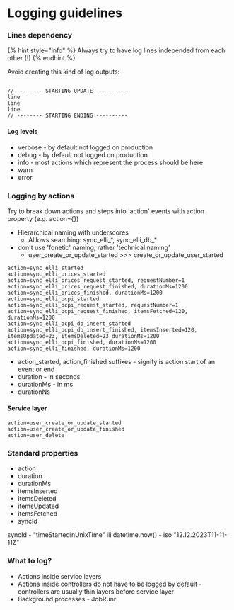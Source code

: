 # Logging guidelines



### Lines dependency&#x20;

{% hint style="info" %}
Always try to have log lines independed from each other (!)
{% endhint %}

Avoid creating this kind of log outputs:&#x20;

```

// -------- STARTING UPDATE ----------
line
line
line 
// -------- STARTING ENDING ----------

```

#### Log levels

* verbose - by default not logged on production
* debug - by default not logged on production
* info - most actions which represent the process should be here
* warn
* error

### Logging by actions

Try to break down actions and steps into 'action' events with action property (e.g. action={})

* Hierarchical naming with underscores
  * Alllows searching: sync\_elli\_\*, sync\_elli\_db\_\*
* don't use 'fonetic' naming, rather 'technical naming'&#x20;
  * user\_create\_or\_update\_started >>> create\_or\_update\_user\_started

```
action=sync_elli_started
action=sync_elli_prices_started 
action=sync_elli_prices_request_started, requestNumber=1
action=sync_elli_prices_request_finished, durationMs=1200 
action=sync_elli_prices_finished, durationMs=1200
action=sync_elli_ocpi_started 
action=sync_elli_ocpi_request_started, requestNumber=1 
action=sync_elli_ocpi_request_finished, itemsFetched=120, durationMs=1200 
action=sync_elli_ocpi_db_insert_started 
action=sync_elli_ocpi_db_insert_finished, itemsInserted=120, itemsUpdated=23, itemsDeleted=23 durationMs=1200 
action=sync_elli_ocpi_finished, durationMs=1200
action=sync_elli_finished, durationMs=1200
```

* action\_started, action\_finished suffixes - signify is action start of an event or end&#x20;
* duration - in seconds&#x20;
* durationMs - in ms
* durationNs

#### Service layer   &#x20;

```
action=user_create_or_update_started
action=user_create_or_update_finished 
action=user_delete
```



### Standard properties

* action
* duration
* durationMs
* itemsInserted
* itemsDeleted
* itemsUpdated
* itemsFetched
* syncId

syncId - "timeStartedinUnixTime" ili datetime.now() - iso "12.12.2023T11-11-11Z"



### What to log?

* Actions inside service layers
* Actions inside controllers do not have to be logged by default - controllers are usually thin layers before service layer
* Background processes - JobRunr&#x20;



